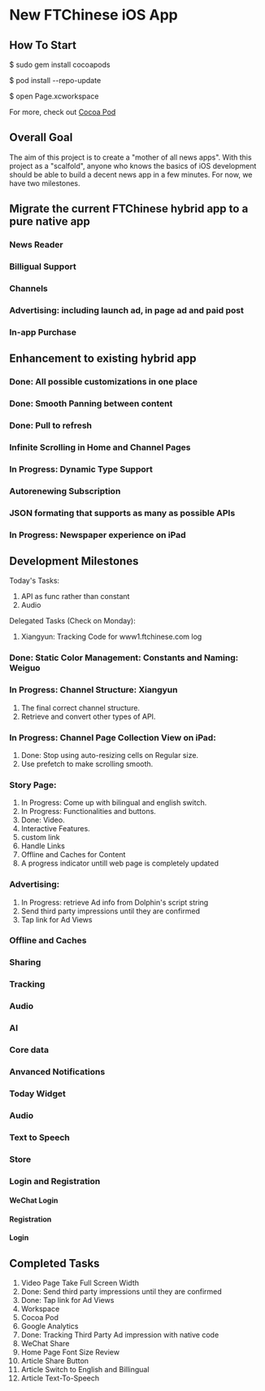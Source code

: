 # New FTChinese iOS App

## How To Start
$ sudo gem install cocoapods

$ pod install --repo-update

$ open Page.xcworkspace

For more, check out [Cocoa Pod](https://cocoapods.org/)


## Overall Goal
The aim of this project is to create a "mother of all news apps". With this project as a "scalfold", anyone who knows the basics of iOS development should be able to build a decent news app in a few minutes. For now, we have two milestones. 

## Migrate the current FTChinese hybrid app to a pure native app
### News Reader
### Billigual Support
### Channels
### Advertising: including launch ad, in page ad and paid post
### In-app Purchase

## Enhancement to existing hybrid app
### Done: All possible customizations in one place
### Done: Smooth Panning between content
### Done: Pull to refresh
### Infinite Scrolling in Home and Channel Pages
### In Progress: Dynamic Type Support
### Autorenewing Subscription
### JSON formating that supports as many as possible APIs
### In Progress: Newspaper experience on iPad

## Development Milestones
Today's Tasks: 
1. API as func rather than constant
2. Audio


Delegated Tasks (Check on Monday):

1. Xiangyun: Tracking Code for www1.ftchinese.com log


### Done: Static Color Management: Constants and Naming: Weiguo

### In Progress: Channel Structure: Xiangyun
1. The final correct channel structure. 
2. Retrieve and convert other types of API. 


### In Progress: Channel Page Collection View on iPad: 
1. Done: Stop using auto-resizing cells on Regular size. 
2. Use prefetch to make scrolling smooth. 

### Story Page: 
1. In Progress: Come up with bilingual and english switch. 
2. In Progress: Functionalities and buttons. 
3. Done: Video. 
4. Interactive Features. 
5. custom link
6. Handle Links
7. Offline and Caches for Content
8. A progress indicator untill web page is completely updated


### Advertising: 
1. In Progress: retrieve Ad info from Dolphin's script string
2. Send third party impressions until they are confirmed
3. Tap link for Ad Views


### Offline and Caches

### Sharing

### Tracking

### Audio

### AI

### Core data

### Anvanced Notifications

### Today Widget

### Audio

### Text to Speech

### Store

### Login and Registration
#### WeChat Login
#### Registration
#### Login

## Completed Tasks
1. Video Page Take Full Screen Width 
2. Done: Send third party impressions until they are confirmed
3. Done: Tap link for Ad Views
1. Workspace
2. Cocoa Pod
3. Google Analytics
2. Done: Tracking Third Party Ad impression with native code
3. WeChat Share 
3. Home Page Font Size Review
1. Article Share Button
2. Article Switch to English and Billingual
1. Article Text-To-Speech